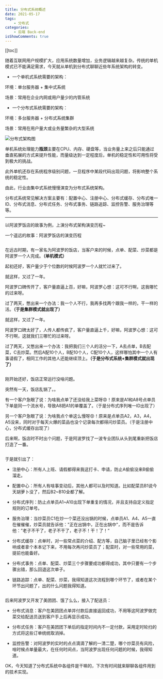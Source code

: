 ```yaml
---
title: 分布式系统概述
date: 2021-05-17
tags:
    - 分布式
categories:
    - 后端 Back-end
isShowComments: true
---
```


<Boxx/>

[[toc]]

随着互联网用户规模扩大，应用系统数量增加，业务逻辑越来越复杂。传统的单机模式已不能满足需求，今天就从单机到分布式聊聊近些年系统架构的转变。

<!-- more -->

- 一个单机式系统需要的架构：

环境：单台服务器 + 集中式系统

场景：常用在企业内网或用户量少的内管系统

- 一个分布式系统需要的架构：

环境：多台服务器 + 分布式系统集群

场景：常用在用户量大或业务量繁杂的大型系统

![分布式架构图](/img/backend/w670h390irtymmw8686038refernsinaim.jpg)

单机系统处理能力**瓶颈**主要在CPU、内存、硬盘等，当业务量上来之后只能通过垂直拓展的方式来提升性能，而量级达到一定程度后，单机的稳定性和可用性将受到极大的挑战。

此外单机还存在系统程序级别问题，一旦程序中某段代码出现问题，将影响整个系统的稳定性。

由此，行业由集中式系统慢慢演变为分布式系统架构。

分布式系统常见解决方案主要有：配置中心、注册中心、分布式缓存、分布式唯一ID、分布式消息、分布式任务、分布式事务、链路追踪、监控告警、服务治理等等。

<hr/>

以阿波罗饭店的故事为例，上演分布式架构演变历程~

一个遥远的故事：阿波罗饭店的演变历程

<p align="center"><img style="border-radius:30%;pointer-events:none;transform: scale(0.8);"  :src="$withBase('/img/backend/4e97afc27d1ed21b532a9782ba6eddc450da3ffd.gif')" width=160></p>

在远古时期，有一家名为阿波罗的饭店，当客户来的时候，点单、配菜、炒菜都是阿波罗一个人完成。**（单机模式）**

起初还好，客户量少于个位数的时候阿波罗一个人就忙过来了。



就这样，又过了一年。

阿波罗口碑传开了，客户量直逼上百，好嘛，阿波罗心想：这可不行啊，这我哪忙的过来呀。

过了两天，憋出来一个办法：我一个人不行，我再多找两个跟我一样的，干一样的活。**（于是集群模式就出现了）**



就这样，又过了一年。

阿波罗口碑太好了，人传人都传疯了，客户量直逼上千，好嘛，阿波罗心想：这可不行啊，这就我们三哪忙的过来呀。

过了两天，又憋出来一个办法：我把我们三个人的活分一下，A去点单，B去配菜，C去炒菜。然后A配10个人，B配10个人，C配10个人，这样哪怕其中一个人有事请假了，相同工作的其他人还能继续顶上。**（于是分布式系统+集群模式就出现了）**

<p align="center"><img style="border-radius:30%;pointer-events:none;transform: scale(0.8);" :src="$withBase('/img/backend/f8aec0ef76094b365326a28ab4cc7cd98d109d21.gif')" width=160></p>

刚开始还好，饭店正常运行没啥问题。

突然有一天，饭店乱锅了。。

有一个客户急眼了说：为啥我点单了还没给我上菜呀😡！原来是A1和A8号点单员下单是同一个流水号，导致A8把A1的单覆盖了。（于是分布式序列唯一ID出现了）

另一个客户急眼了说：为啥我点个单这么慢呀😡！原来是点单员A2，A3，A4，A5没来，同时对于每天火爆的菜品也没个记录每次都得问炒菜员。（于是注册中心，分布式缓存出现了）

后来啊，饭店时不时出个问题，于是阿波罗找了一波专业团队从头到尾重新把饭店打造了一番。

<p align="center"><img style="border-radius:30%;pointer-events:none;transform: scale(0.8);" :src="$withBase('/img/backend/48c832dbb6fd5266b69d8573bc18972bd4073622.gif')" width=160></p>

于是就引出了：

- 注册中心：所有人上班、请假都得来我这打卡、申请，防止A偷偷没来B偷偷溜走。

- 配置中心：所有人有啥事变动后，其他人都可以及时知道。比如配菜员B1说今天胡萝卜没了，然后B2~B10全都了解。

- 分布式序列：防止点单员A1~A10出现下单重复的情况，并且支持自定义指定规则的订单号。

- 服务治理：当炒菜员C1在炒一个菜还没出锅的时候，点单员A1、A4、A5一直在催催催，炒菜员就告诉他："正在出锅中，正在出锅中"，而不是告诉他：”老子不干了，老子不干了，老子不！干！了！“

- 分布式缓存：点单时，对一些常点菜的介绍、配方等，自己脑子里已经有个影响或者拿个本本记下来，不用每次再问炒菜员了；配菜时，对一些常用的菜，提前也能备好。

- 分布式事务：点单、配菜、炒菜三个步骤要成功都得成功，其中只要有一个步骤出错，那么回退这次单子。

- 链路追踪：点单、配菜、炒菜，我得知道这次流程到哪个环节了，或者在某个环节出问题了，出的什么问题我得知道。

<p align="center"><img style="border-radius:30%;pointer-events:none;transform: scale(0.8);" :src="$withBase('/img/backend/48c832dbb6fd5266b6c18573bc18972bd50736f6.gif')" width=160></p>

后来阿波罗又开发了美团团、饿了么么，接入了配送员：

- 分布式消息：客户在美团团点单并付款后直接返回成功，不用等这阿波罗做完菜交给配送员送到客户手上后再显示成功。

- 分布式任务：客户在美团团下单后的指定时间内不一定付款，采用定时轮扫的方式将这些订单统统取消掉。

- 监控告警：对阿波罗的实时的点点滴滴了解的一清二楚，哪个炒菜员有风险，啥时候点单量最大，在任何时间点，当阿波罗出现任何问题的时候，我得知道。

OK，今天知道了分布式系统中各组件是干嘛的，下次有时间就来聊聊各组件用到的技术实现。

<Reward/>
